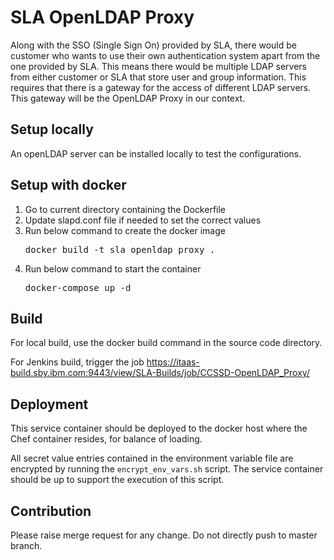 # SLA OpenLDAP Proxy

Along with the SSO (Single Sign On) provided by SLA, there would be customer who wants to use their own authentication system apart from the one provided by SLA. This means there would be multiple LDAP servers from either customer or SLA that store user and group information. This requires that there is a gateway for the access of different LDAP servers. This gateway will be the OpenLDAP Proxy in our context.

## Setup locally

An openLDAP server can be installed locally to test the configurations. 

## Setup with docker

1. Go to current directory containing the Dockerfile
2. Update slapd.conf file if needed to set the correct values
3. Run below command to create the docker image
   <pre>docker build -t sla_openldap_proxy .</pre>
4. Run below command to start the container
   <pre>docker-compose up -d</pre>

## Build

For local build, use the docker build command in the source code directory. 
    
For Jenkins build, trigger the job <https://itaas-build.sby.ibm.com:9443/view/SLA-Builds/job/CCSSD-OpenLDAP_Proxy/>

## Deployment

This service container should be deployed to the docker host where the Chef container resides, for balance of loading.

All secret value entries contained in the environment variable file are encrypted by running the `encrypt_env_vars.sh` script. The service container should be up to support the execution of this script. 
   
## Contribution 
Please raise merge request for any change. Do not directly push to master branch.
